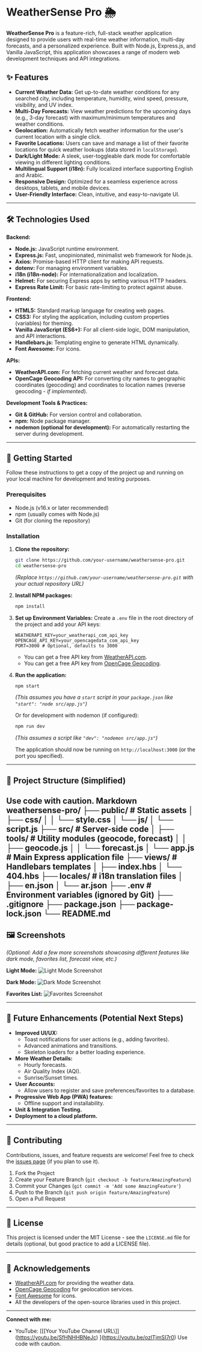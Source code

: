 # WeatherSense Pro 🌦️

**WeatherSense Pro** is a feature-rich, full-stack weather application designed to provide users with real-time weather information, multi-day forecasts, and a personalized experience. Built with Node.js, Express.js, and Vanilla JavaScript, this application showcases a range of modern web development techniques and API integrations.

## ✨ Features

*   **Current Weather Data:** Get up-to-date weather conditions for any searched city, including temperature, humidity, wind speed, pressure, visibility, and UV index.
*   **Multi-Day Forecasts:** View weather predictions for the upcoming days (e.g., 3-day forecast) with maximum/minimum temperatures and weather conditions.
*   **Geolocation:** Automatically fetch weather information for the user's current location with a single click.
*   **Favorite Locations:** Users can save and manage a list of their favorite locations for quick weather lookups (data stored in `localStorage`).
*   **Dark/Light Mode:** A sleek, user-toggleable dark mode for comfortable viewing in different lighting conditions.
*   **Multilingual Support (i18n):** Fully localized interface supporting English and Arabic.
*   **Responsive Design:** Optimized for a seamless experience across desktops, tablets, and mobile devices.
*   **User-Friendly Interface:** Clean, intuitive, and easy-to-navigate UI.

---

## 🛠️ Technologies Used

**Backend:**
*   **Node.js:** JavaScript runtime environment.
*   **Express.js:** Fast, unopinionated, minimalist web framework for Node.js.
*   **Axios:** Promise-based HTTP client for making API requests.
*   **dotenv:** For managing environment variables.
*   **i18n (i18n-node):** For internationalization and localization.
*   **Helmet:** For securing Express apps by setting various HTTP headers.
*   **Express Rate Limit:** For basic rate-limiting to protect against abuse.

**Frontend:**
*   **HTML5:** Standard markup language for creating web pages.
*   **CSS3:** For styling the application, including custom properties (variables) for theming.
*   **Vanilla JavaScript (ES6+):** For all client-side logic, DOM manipulation, and API interactions.
*   **Handlebars.js:** Templating engine to generate HTML dynamically.
*   **Font Awesome:** For icons.

**APIs:**
*   **WeatherAPI.com:** For fetching current weather and forecast data.
*   **OpenCage Geocoding API:** For converting city names to geographic coordinates (geocoding) and coordinates to location names (reverse geocoding - *if implemented*).

**Development Tools & Practices:**
*   **Git & GitHub:** For version control and collaboration.
*   **npm:** Node package manager.
*   **nodemon (optional for development):** For automatically restarting the server during development.

---

## 🚀 Getting Started

Follow these instructions to get a copy of the project up and running on your local machine for development and testing purposes.

### Prerequisites

*   Node.js (v16.x or later recommended)
*   npm (usually comes with Node.js)
*   Git (for cloning the repository)

### Installation

1.  **Clone the repository:**
    ```bash
    git clone https://github.com/your-username/weathersense-pro.git
    cd weathersense-pro
    ```
    *(Replace `https://github.com/your-username/weathersense-pro.git` with your actual repository URL)*

2.  **Install NPM packages:**
    ```bash
    npm install
    ```

3.  **Set up Environment Variables:**
    Create a `.env` file in the root directory of the project and add your API keys:
    ```env
    WEATHERAPI_KEY=your_weatherapi_com_api_key
    OPENCAGE_API_KEY=your_opencagedata_com_api_key
    PORT=3000 # Optional, defaults to 3000
    ```
    *   You can get a free API key from [WeatherAPI.com](https://www.weatherapi.com/).
    *   You can get a free API key from [OpenCage Geocoding](https://opencagedata.com/).

4.  **Run the application:**
    ```bash
    npm start
    ```
    *(This assumes you have a `start` script in your `package.json` like `"start": "node src/app.js"`)*
    
    Or for development with nodemon (if configured):
    ```bash
    npm run dev 
    ```
    *(This assumes a script like `"dev": "nodemon src/app.js"`)*

    The application should now be running on `http://localhost:3000` (or the port you specified).

---

## 📂 Project Structure (Simplified)
Use code with caution.
Markdown
weathersense-pro/
├── public/ # Static assets
│ ├── css/
│ │ └── style.css
│ └── js/
│ └── script.js
├── src/ # Server-side code
│ ├── tools/ # Utility modules (geocode, forecast)
│ │ ├── geocode.js
│ │ └── forecast.js
│ └── app.js # Main Express application file
├── views/ # Handlebars templates
│ ├── index.hbs
│ └── 404.hbs
├── locales/ # i18n translation files
│ ├── en.json
│ └── ar.json
├── .env # Environment variables (ignored by Git)
├── .gitignore
├── package.json
├── package-lock.json
└── README.md
---

## 🖼️ Screenshots

*(Optional: Add a few more screenshots showcasing different features like dark mode, favorites list, forecast view, etc.)*

**Light Mode:**
![Light Mode Screenshot](placeholder-light-mode.png)

**Dark Mode:**
![Dark Mode Screenshot](placeholder-dark-mode.png)

**Favorites List:**
![Favorites Screenshot](placeholder-favorites.png)


---

## 🌟 Future Enhancements (Potential Next Steps)

*   **Improved UI/UX:**
    *   Toast notifications for user actions (e.g., adding favorites).
    *   Advanced animations and transitions.
    *   Skeleton loaders for a better loading experience.
*   **More Weather Details:**
    *   Hourly forecasts.
    *   Air Quality Index (AQI).
    *   Sunrise/Sunset times.
*   **User Accounts:**
    *   Allow users to register and save preferences/favorites to a database.
*   **Progressive Web App (PWA) features:**
    *   Offline support and installability.
*   **Unit & Integration Testing.**
*   **Deployment to a cloud platform.**

---

## 🤝 Contributing

Contributions, issues, and feature requests are welcome! Feel free to check the [issues page]([https://github.com/your-username/weathersense-pro/issues](https://github.com/77hamed77/WeatherApp)) (if you plan to use it).

1.  Fork the Project
2.  Create your Feature Branch (`git checkout -b feature/AmazingFeature`)
3.  Commit your Changes (`git commit -m 'Add some AmazingFeature'`)
4.  Push to the Branch (`git push origin feature/AmazingFeature`)
5.  Open a Pull Request

---

## 📝 License

This project is licensed under the MIT License - see the `LICENSE.md` file for details (optional, but good practice to add a LICENSE file).

---

## 🙏 Acknowledgements

*   [WeatherAPI.com](https://www.weatherapi.com/) for providing the weather data.
*   [OpenCage Geocoding](https://opencagedata.com/) for geolocation services.
*   [Font Awesome](https://fontawesome.com/) for icons.
*   All the developers of the open-source libraries used in this project.

---

**Connect with me:**
*   YouTube: [\[\[Your YouTube Channel URL\\]\](https://youtu.be/SfHNHHBNeJc) ](https://youtu.be/ozlTjmSI7r0)
Use code with caution.
